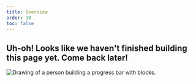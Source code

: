 ```yaml
---
title: Overview
order: 10
toc: false
---
```

## Uh-oh! Looks like we haven't finished building this page yet. Come back later!

![Drawing of a person building a progress bar with blocks.](/assets/img/downloading.svg "Just a few more pieces to go before it is ready...")